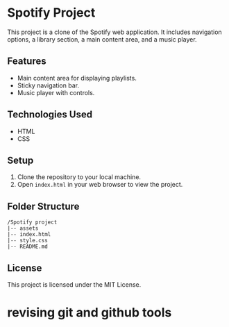 # Spotify Project

This project is a clone of the Spotify web application. It includes navigation options, a library section, a main content area, and a music player.

## Features
- Main content area for displaying playlists.
- Sticky navigation bar.
- Music player with controls.

## Technologies Used

- HTML
- CSS

## Setup

1. Clone the repository to your local machine.
2. Open `index.html` in your web browser to view the project.

## Folder Structure

```
/Spotify project
|-- assets 
|-- index.html
|-- style.css
|-- README.md
```

## License

This project is licensed under the MIT License.
# revising git and github tools 

